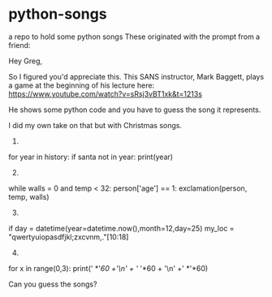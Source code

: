# python-songs
a repo to hold some python songs
These originated with the prompt from a friend:

Hey Greg,

So I figured you'd appreciate this.  This SANS instructor, Mark Baggett, plays a game at the beginning of his lecture here: https://www.youtube.com/watch?v=sRsj3vBT1xk&t=1213s

He shows some python code and you have to guess the song it represents.

I did my own take on that but with Christmas songs.  

1) 
for year in history:
    if santa not in year:
        print(year)

2) 
while walls = 0 and temp < 32:
    person['age'] == 1:
    exclamation(person, temp, walls)

3) 
if day = datetime(year=datetime.now(),month=12,day=25)
    my_loc = "qwertyuiopasdfjkl;zxcvnm,."[10:18] 

4) 
for x in range(0,3):
    print(' *'*60 +'\n' + '* '*60 + '\n' +' *'*60)

Can you guess the songs?
